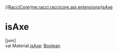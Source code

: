 //[RacciCore](../../index.md)/[me.racci.raccicore.api.extensions](index.md)/[isAxe](is-axe.md)

# isAxe

[jvm]\
val Material.[isAxe](is-axe.md): [Boolean](https://kotlinlang.org/api/latest/jvm/stdlib/kotlin/-boolean/index.html)
